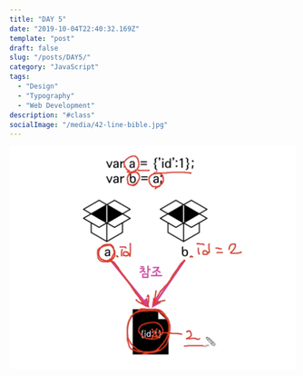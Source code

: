 ```yaml
---
title: "DAY 5"
date: "2019-10-04T22:40:32.169Z"
template: "post"
draft: false
slug: "/posts/DAY5/"
category: "JavaScript"
tags:
  - "Design"
  - "Typography"
  - "Web Development"
description: "#class"
socialImage: "/media/42-line-bible.jpg"
---
```

![Nulla faucibus vestibulum eros in tempus. Vestibulum tempor imperdiet velit nec dapibus](/media/DAY4_4.png)
